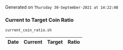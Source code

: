 Generated on `Thursday 30-September-2021 at 14:22:48`

### Current to Target Coin Ratio
`current_coin_ratio.sh`

Date|Current|Target|Ratio
---|---|---|---
